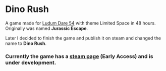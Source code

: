 # Dino Rush
A game made for [Ludum Dare 54](https://ldjam.com/events/ludum-dare/54/jurassic-escape) with theme Limited Space in 48 hours. Originally was named **Jurassic Escape**.

Later I decided to finish the game and publish it on steam and changed the name to **Dino Rush**.
### Currently the game has a [steam page]((https://store.steampowered.com/app/2811700/Dino_Rush/)) (Early Access) and is under development.